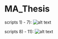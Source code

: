 # MA_Thesis

scripts 1) - 7):
![alt text](https://github.com/syna222/MA_Thesis/blob/main/1_Grafik_Preprocessing_Steps.png?raw=true)

scripts 8) - 11):
![alt text](https://github.com/syna222/MA_Thesis/blob/main/2_Grafik_Modelling_Process.png?raw=true)
